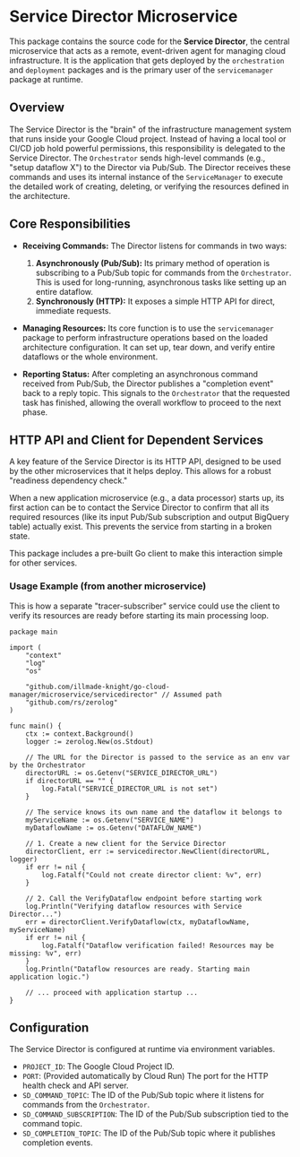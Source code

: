 # Service Director Microservice

This package contains the source code for the **Service Director**, the central microservice that acts as a remote, event-driven agent for managing cloud infrastructure. It is the application that gets deployed by the `orchestration` and `deployment` packages and is the primary user of the `servicemanager` package at runtime.

## Overview

The Service Director is the "brain" of the infrastructure management system that runs inside your Google Cloud project. Instead of having a local tool or CI/CD job hold powerful permissions, this responsibility is delegated to the Service Director. The `Orchestrator` sends high-level commands (e.g., "setup dataflow X") to the Director via Pub/Sub. The Director receives these commands and uses its internal instance of the `ServiceManager` to execute the detailed work of creating, deleting, or verifying the resources defined in the architecture.

## Core Responsibilities

* **Receiving Commands:** The Director listens for commands in two ways:

    1.  **Asynchronously (Pub/Sub):** Its primary method of operation is subscribing to a Pub/Sub topic for commands from the `Orchestrator`. This is used for long-running, asynchronous tasks like setting up an entire dataflow.
    2.  **Synchronously (HTTP):** It exposes a simple HTTP API for direct, immediate requests.

* **Managing Resources:** Its core function is to use the `servicemanager` package to perform infrastructure operations based on the loaded architecture configuration. It can set up, tear down, and verify entire dataflows or the whole environment.

* **Reporting Status:** After completing an asynchronous command received from Pub/Sub, the Director publishes a "completion event" back to a reply topic. This signals to the `Orchestrator` that the requested task has finished, allowing the overall workflow to proceed to the next phase.

## HTTP API and Client for Dependent Services

A key feature of the Service Director is its HTTP API, designed to be used by the other microservices that it helps deploy. This allows for a robust "readiness dependency check."

When a new application microservice (e.g., a data processor) starts up, its first action can be to contact the Service Director to confirm that all its required resources (like its input Pub/Sub subscription and output BigQuery table) actually exist. This prevents the service from starting in a broken state.

This package includes a pre-built Go client to make this interaction simple for other services.

### Usage Example (from another microservice)

This is how a separate "tracer-subscriber" service could use the client to verify its resources are ready before starting its main processing loop.

```
package main

import (
    "context"
    "log"
    "os"

    "github.com/illmade-knight/go-cloud-manager/microservice/servicedirector" // Assumed path
    "github.com/rs/zerolog"
)

func main() {
    ctx := context.Background()
    logger := zerolog.New(os.Stdout)
    
    // The URL for the Director is passed to the service as an env var by the Orchestrator
    directorURL := os.Getenv("SERVICE_DIRECTOR_URL")
    if directorURL == "" {
        log.Fatal("SERVICE_DIRECTOR_URL is not set")
    }

    // The service knows its own name and the dataflow it belongs to
    myServiceName := os.Getenv("SERVICE_NAME")
    myDataflowName := os.Getenv("DATAFLOW_NAME")

    // 1. Create a new client for the Service Director
    directorClient, err := servicedirector.NewClient(directorURL, logger)
    if err != nil {
        log.Fatalf("Could not create director client: %v", err)
    }

    // 2. Call the VerifyDataflow endpoint before starting work
    log.Println("Verifying dataflow resources with Service Director...")
    err = directorClient.VerifyDataflow(ctx, myDataflowName, myServiceName)
    if err != nil {
        log.Fatalf("Dataflow verification failed! Resources may be missing: %v", err)
    }
    log.Println("Dataflow resources are ready. Starting main application logic.")

    // ... proceed with application startup ...
}
```

## Configuration

The Service Director is configured at runtime via environment variables.

* `PROJECT_ID`: The Google Cloud Project ID.
* `PORT`: (Provided automatically by Cloud Run) The port for the HTTP health check and API server.
* `SD_COMMAND_TOPIC`: The ID of the Pub/Sub topic where it listens for commands from the `Orchestrator`.
* `SD_COMMAND_SUBSCRIPTION`: The ID of the Pub/Sub subscription tied to the command topic.
* `SD_COMPLETION_TOPIC`: The ID of the Pub/Sub topic where it publishes completion events.